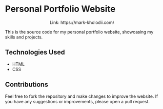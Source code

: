 # Personal Portfolio Website

<p align="center">Link: https://mark-kholodii.com/</p>

This is the source code for my personal portfolio website, showcasing my skills and projects.

## Technologies Used 

* HTML
* CSS

## Contributions

Feel free to fork the repository and make changes to improve the website. If you have any suggestions or improvements, please open a pull request.

